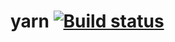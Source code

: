# yarn [![Build status](https://ci.appveyor.com/api/projects/status/u43ekfwc1w8ipnv7?svg=true)](https://ci.appveyor.com/project/septoon/yarn)